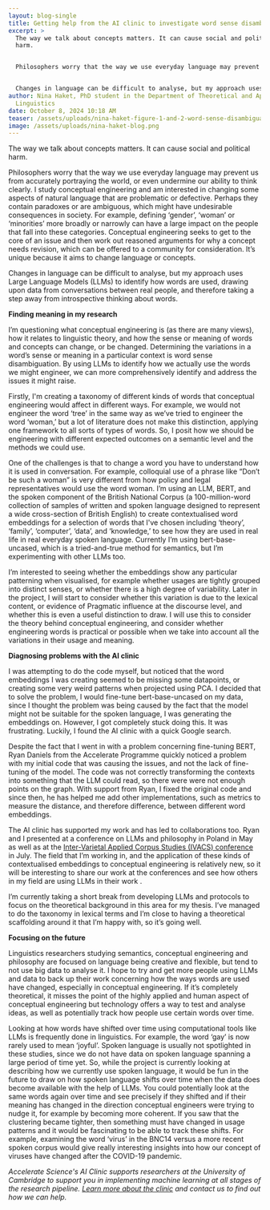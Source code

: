 ```yaml
---
layout: blog-single
title: Getting help from the AI clinic to investigate word sense disambiguation
excerpt: >
  The way we talk about concepts matters. It can cause social and political
  harm. 


  Philosophers worry that the way we use everyday language may prevent us from accurately portraying the world, or even undermine our ability to think clearly. I study conceptual engineering and am interested in changing some aspects of natural language that are problematic or defective. Perhaps they contain paradoxes or are ambiguous, which might have undesirable consequences in society. For example, defining ‘gender’, ‘woman’ or ‘minorities’ more broadly or narrowly can have a large impact on the people that fall into these categories. Conceptual engineering seeks to get to the core of an issue and then work out reasoned arguments for why a concept needs revision, which can be offered to a community for consideration. It’s unique because it aims to change language or concepts.


  Changes in language can be difficult to analyse, but my approach uses Large Language Models (LLMs) to identify how words are used, drawing upon data from conversations between real people, and therefore taking a step away from introspective thinking about words. 
author: Nina Haket, PhD student in the Department of Theoretical and Applied
  Linguistics
date: October 8, 2024 10:18 AM
teaser: /assets/uploads/nina-haket-figure-1-and-2-word-sense-disambiguation.jpg
image: /assets/uploads/nina-haket-blog.png
---
```

The way we talk about concepts matters. It can cause social and political harm. 


Philosophers worry that the way we use everyday language may prevent us from accurately portraying the world, or even undermine our ability to think clearly. I study conceptual engineering and am interested in changing some aspects of natural language that are problematic or defective. Perhaps they contain paradoxes or are ambiguous, which might have undesirable consequences in society. For example, defining ‘gender’, ‘woman’ or ‘minorities’ more broadly or narrowly can have a large impact on the people that fall into these categories. Conceptual engineering seeks to get to the core of an issue and then work out reasoned arguments for why a concept needs revision, which can be offered to a community for consideration. It’s unique because it aims to change language or concepts.


Changes in language can be difficult to analyse, but my approach uses Large Language Models (LLMs) to identify how words are used, drawing upon data from conversations between real people, and therefore taking a step away from introspective thinking about words. 


**Finding meaning in my research**


I’m questioning what conceptual engineering is (as there are many views), how it relates to linguistic theory, and how the sense or meaning of words and concepts can change, or be changed. Determining the variations in a word’s sense or meaning in a particular context is word sense disambiguation. By using LLMs to identify how we actually use the words we might engineer, we can more comprehensively identify and address the issues it might raise.


Firstly, I'm creating a taxonomy of different kinds of words that conceptual engineering would affect in different ways. For example, we would not engineer the word ‘tree’ in the same way as we’ve tried to engineer the word ‘woman,’ but a lot of literature does not make this distinction, applying one framework to all sorts of types of words. So, I posit how we should be engineering with different expected outcomes on a semantic level and the methods we could use.


One of the challenges is that to change a word you have to understand how it is used in conversation. For example, colloquial use of a phrase like “Don’t be such a woman” is very different from how policy and legal representatives would use the word woman. I’m using an LLM, BERT, and the spoken component of the British National Corpus (a 100-million-word collection of samples of written and spoken language designed to represent a wide cross-section of British English) to create contextualised word embeddings for a selection of words that I've chosen including ‘theory’, ‘family’, ‘computer’, ‘data’, and ‘knowledge,’ to see how they are used in real life in real everyday spoken language. Currently I’m using bert-base-uncased, which is a tried-and-true method for semantics, but I’m experimenting with other LLMs too.

I’m interested to seeing whether the embeddings show any particular patterning when visualised, for example whether usages are tightly grouped into distinct senses, or whether there is a high degree of variability. Later in the project, I will start to consider whether this variation is due to the lexical content, or evidence of Pragmatic influence at the discourse level, and whether this is even a useful distinction to draw. I will use this to consider the theory behind conceptual engineering, and consider whether engineering words is practical or possible when we take into account all the variations in their usage and meaning. 

**Diagnosing problems with the AI clinic**

I was attempting to do the code myself, but noticed that the word embeddings I was creating seemed to be missing some datapoints, or creating some very weird patterns when projected using PCA. I decided that to solve the problem, I would fine-tune bert-base-uncased on my data, since I thought the problem was being caused by the fact that the model might not be suitable for the spoken language, I was generating the embeddings on. However, I got completely stuck doing this. It was frustrating. Luckily, I found the AI clinic with a quick Google search.

Despite the fact that I went in with a problem concerning fine-tuning BERT, Ryan Daniels from the Accelerate Programme quickly noticed a problem with my initial code that was causing the issues, and not the lack of fine-tuning of the model. The code was not correctly transforming the contexts into something that the LLM could read, so there were were not enough points on the graph. With support from Ryan, I fixed the original code and since then, he has helped me add other implementations, such as metrics to measure the distance, and therefore difference, between different word embeddings.


The AI clinic has supported my work and has led to collaborations too. Ryan and I presented at a conference on LLMs and philosophy in Poland in May as well as at the [Inter-Varietal Applied Corpus Studies (IVACS) conference](<C:\Users\kcl36\AppData\Local\Microsoft\Windows\INetCache\Content.Outlook\G5BRLZ39\Inter-Varietal Applied Corpus Studies (IVACS)>) in July. The field that I’m working in, and the application of these kinds of contextualised embeddings to conceptual engineering is relatively new, so it will be interesting to share our work at the conferences and see how others in my field are using LLMs in their work .

I’m currently taking a short break from developing LLMs and protocols to focus on the theoretical background in this area for my thesis. I’ve managed to do the taxonomy in lexical terms and I’m close to having a theoretical scaffolding around it that I’m happy with, so it’s going well.

**Focusing on the future**


Linguistics researchers studying semantics, conceptual engineering and philosophy are focused on language being creative and flexible, but tend to not use big data to analyse it. I hope to try and get more people using LLMs and data to back up their work concerning how the ways words are used have changed, especially in conceptual engineering. If it’s completely theoretical, it misses the point of the highly applied and human aspect of conceptual engineering but technology offers a way to test and analyse ideas, as well as potentially track how people use certain words over time.


Looking at how words have shifted over time using computational tools like LLMs is frequently done in linguistics. For example, the word ‘gay’ is now rarely used to mean ‘joyful’. Spoken language is usually not spotlighted in these studies, since we do not have data on spoken language spanning a large period of time yet. So, while the project is currently looking at describing how we currently use spoken language, it would be fun in the future to draw on how spoken language shifts over time when the data does become available with the help of LLMs. You could potentially look at the same words again over time and see precisely if they shifted and if their meaning has changed in the direction conceptual engineers were trying to nudge it, for example by becoming more coherent. If you saw that the clustering became tighter, then something must have changed in usage patterns and it would be fascinating to be able to track these shifts. For example, examining the word ‘virus’ in the BNC14 versus a more recent spoken corpus would give really interesting insights into how our concept of viruses have changed after the COVID-19 pandemic. 

*Accelerate Science's AI Clinic supports researchers at the University of Cambridge to support you in implementing machine learning at all stages of the research pipeline. [Learn more about the clinic](https://science.ai.cam.ac.uk/machine-learning-clinic) and contact us to find out how we can help.*